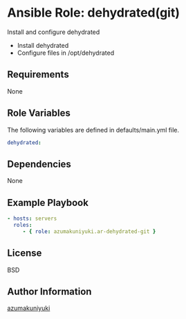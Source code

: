 Ansible Role: dehydrated(git)
================================================================================
Install and configure dehydrated

- Install dehydrated
- Configure files in /opt/dehydrated

Requirements
--------------------------------------------------------------------------------
None

Role Variables
--------------------------------------------------------------------------------
The following variables are defined in defaults/main.yml file.

```yaml
dehydrated:
```

Dependencies
--------------------------------------------------------------------------------
None

Example Playbook
--------------------------------------------------------------------------------
```yaml
- hosts: servers
  roles:
     - { role: azumakuniyuki.ar-dehydrated-git }
```

License
--------------------------------------------------------------------------------
BSD

Author Information
--------------------------------------------------------------------------------
[azumakuniyuki](https://nyaan.jp)

